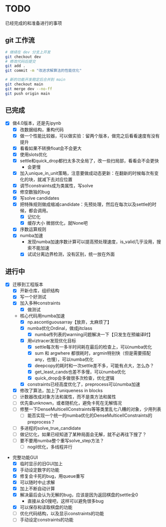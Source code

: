 # TODO

已经完成的和准备进行的事项

## git 工作流

```Bash
# 继续在 dev 分支上开发
git checkout dev
# 修改代码后提交
git add .
git commit -m "改进求解算法的性能优化"

# 新的功能开发稳定后合并到 main
git checkout main
git merge dev --no-ff
git push origin main
```

## 已完成

+ [x] 做4.0版本，还是先ipynb
  + [x] 改数据结构，重构代码
  + [x] 做一个性能比较器，可以做实验：留两个版本，做完之后看看速度有没有提升
  + [x] 看看如果不转换float会不会更大
  + [x] 使用slots优化
  + [x] settle和quick_drop都扫太多次全局了，改一些扫局部，看看会不会更快
    + 会更慢
  + [x] 加入unique_in_unit策略，注意要做成动态更新：在翻新的时候每次有变化的块，就减下去对应位置
  + [x] 调节constraints成为类属性，写solve
  + [x] 修空数独的bug
  + [x] 写solve candidates
  + [x] 把特殊规则做成缩减candidate：先预处理，然后在每次以及settle的时候，都会调用。
    + [x] 记忆化
    + [x] 缓存大小 微弱优化，就None吧
  + [x] 序数运算规则
  + [x] numba加速
    + 发现numba加速序数计算可以提高预处理速度，is_valid几乎没用，搜索不能加速
    + [x] 试试分离边界检测，没有区别，统一放在外面

## 进行中

+ [x] 迁移到工程版本
  + [x] 开新仓库，组织结构
  + [x] 写一个好测试
  + [x] 加入多种constraints
    + [x] 做测试
  + 核心代码用numba加速
    + [x] np.ascontiguousarray【放弃，太麻烦了】
    + [x] numba优化Ordinal，做成jitclass
      + [x] numba传列表的warning问题解决一下【只发生在预编译时】
    + [x] 用viztracer发现优化目标
      + [x] settle每次有一多半时间耗在最后的检查上，可以numba优化
      + [x] sum 和 argwhere 都很耗时，argmin特别快（但是需要搭配any，也慢），可以numba优化
      + [x] deepcopy的耗时和一次settle差不多，可能有点大，怎么办？
      + [x] get_least_cands也差不多慢，可以numba优化
      + [x] quick_drop会多做很多次检查，优化逻辑
    + [x] constraints已经高度优化了，preprocess可以numba加速
  + [x] 修改了算法，加上了uniqueness in blocks
  + [ ] 计数器改成对象方法和属性，而不是类方法和属性
  + [ ] 优先查unknown，或者随机化，避免卡死在无解情况
  + [ ] 修整一下DenseMulticellConstraints等等类里乱七八糟的对象，少用列表
    + [ ] 能否实现一个统一的numba优化的DenseMulticellConstraints的preprocess？
  + [ ] 多进程的solve_true_candidate
  + [ ] 做记忆化，如果已经知道了某种局面会无解，就不必再往下搜了？
  + [ ] 要不要用numba整个重写solve_step方法？
    + [ ] nogil优化，多线程并行
+ 完整功能GUI
  + [x] 临时显示的旧GUI加上
  + [x] 手动设定数字的功能
  + [x] 修复会卡死的bug，用queue重写
  + [x] 可以随时中止求解
  + [x] 加上不断自动计算
  + [x] 解决最后会认为无解的bug，应该是因为返回棋盘的settle全0
    + 直接从全0搜吧，这样可以避免很多bug
  + [x] 可以保存和读取棋盘的功能
  + [ ] 优化代码结构，以及显示constraints的功能
  + [ ] 手动设定constraints的功能